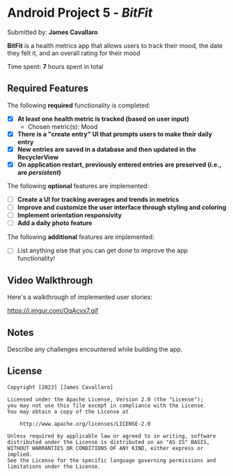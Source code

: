 # Android Project 5 - *BitFit*

Submitted by: **James Cavallaro**

**BitFit** is a health metrics app that allows users to track their mood, the date they felt it, and an overall rating for their mood 

Time spent: **7** hours spent in total

## Required Features

The following **required** functionality is completed:

- [X] **At least one health metric is tracked (based on user input)**
  - Chosen metric(s): Mood
- [X] **There is a "create entry" UI that prompts users to make their daily entry**
- [X] **New entries are saved in a database and then updated in the RecyclerView**
- [X] **On application restart, previously entered entries are preserved (i.e., are *persistent*)**
 
The following **optional** features are implemented:

- [ ] **Create a UI for tracking averages and trends in metrics**
- [ ] **Improve and customize the user interface through styling and coloring**
- [ ] **Implement orientation responsivity**
- [ ] **Add a daily photo feature**

The following **additional** features are implemented:

- [ ] List anything else that you can get done to improve the app functionality!

## Video Walkthrough

Here's a walkthrough of implemented user stories:

https://i.imgur.com/OqAcvx7.gif

## Notes

Describe any challenges encountered while building the app.

## License

    Copyright [2023] [James Cavallaro]

    Licensed under the Apache License, Version 2.0 (the "License");
    you may not use this file except in compliance with the License.
    You may obtain a copy of the License at

        http://www.apache.org/licenses/LICENSE-2.0

    Unless required by applicable law or agreed to in writing, software
    distributed under the License is distributed on an "AS IS" BASIS,
    WITHOUT WARRANTIES OR CONDITIONS OF ANY KIND, either express or implied.
    See the License for the specific language governing permissions and
    limitations under the License.
